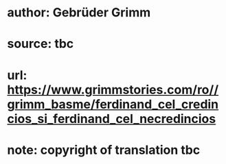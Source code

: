 # author: Gebrüder Grimm
# source: tbc
# url: https://www.grimmstories.com/ro//grimm_basme/ferdinand_cel_credincios_si_ferdinand_cel_necredincios
# note: copyright of translation tbc


